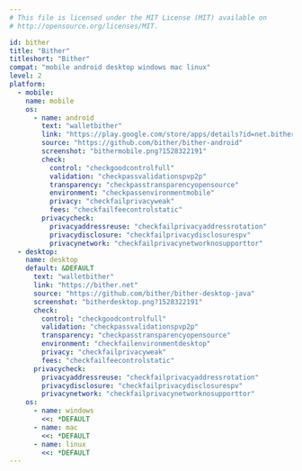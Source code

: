 ```yaml
---
# This file is licensed under the MIT License (MIT) available on
# http://opensource.org/licenses/MIT.

id: bither
title: "Bither"
titleshort: "Bither"
compat: "mobile android desktop windows mac linux"
level: 2
platform:
  - mobile:
    name: mobile
    os:
      - name: android
        text: "walletbither"
        link: "https://play.google.com/store/apps/details?id=net.bither"
        source: "https://github.com/bither/bither-android"
        screenshot: "bithermobile.png?1528322191"
        check:
          control: "checkgoodcontrolfull"
          validation: "checkpassvalidationspvp2p"
          transparency: "checkpasstransparencyopensource"
          environment: "checkpassenvironmentmobile"
          privacy: "checkfailprivacyweak"
          fees: "checkfailfeecontrolstatic"
        privacycheck:
          privacyaddressreuse: "checkfailprivacyaddressrotation"
          privacydisclosure: "checkfailprivacydisclosurespv"
          privacynetwork: "checkfailprivacynetworknosupporttor"
  - desktop:
    name: desktop
    default: &DEFAULT
      text: "walletbither"
      link: "https://bither.net"
      source: "https://github.com/bither/bither-desktop-java"
      screenshot: "bitherdesktop.png?1528322191"
      check:
        control: "checkgoodcontrolfull"
        validation: "checkpassvalidationspvp2p"
        transparency: "checkpasstransparencyopensource"
        environment: "checkfailenvironmentdesktop"
        privacy: "checkfailprivacyweak"
        fees: "checkfailfeecontrolstatic"
      privacycheck:
        privacyaddressreuse: "checkfailprivacyaddressrotation"
        privacydisclosure: "checkfailprivacydisclosurespv"
        privacynetwork: "checkfailprivacynetworknosupporttor"
    os:
      - name: windows
        <<: *DEFAULT
      - name: mac
        <<: *DEFAULT
      - name: linux
        <<: *DEFAULT
---
```

